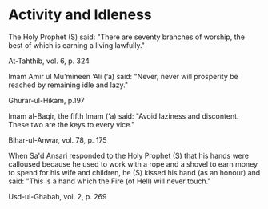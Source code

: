 Activity and Idleness
=====================

The Holy Prophet (S) said: "There are seventy branches of worship, the
best of which is earning a living lawfully."

At-Tahthib, vol. 6, p. 324

Imam Amir ul Mu'mineen ‘Ali (‘a) said: "Never, never will prosperity be
reached by remaining idle and lazy."

Ghurar-ul-Hikam, p.197

Imam al-Baqir, the fifth Imam (‘a) said: "Avoid laziness and discontent.
These two are the keys to every vice."

Bihar-ul-Anwar, vol. 78, p. 175

When Sa'd Ansari responded to the Holy Prophet (S) that his hands were
calloused because he used to work with a rope and a shovel to earn money
to spend for his wife and children, he (S) kissed his hand (as an
honour) and said: "This is a hand which the Fire (of Hell) will never
touch."

Usd-ul-Ghabah, vol. 2, p. 269



